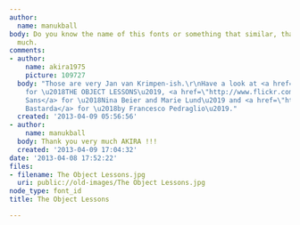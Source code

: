 ```yaml
---
author:
  name: manukball
body: Do you know the name of this fonts or something that similar, thank you very
  much.
comments:
- author:
    name: akira1975
    picture: 109727
  body: "Those are very Jan van Krimpen-ish.\r\nHave a look at <a href=\"http://www.dutchtypelibrary.nl/Romulus_rdrct.html\">Romulus</a>
    for \u2018THE OBJECT LESSONS\u2019, <a href=\"http://www.flickr.com/photos/20994543@N04/4565103124/in/set-72157623960702602/\">Romulus
    Sans</a> for \u2018Nina Beier and Marie Lund\u2019 and <a href=\"http://www.flickr.com/photos/20994543@N04/4564472427/sizes/l/in/photostream/\">Cancelleresca
    Bastarda</a> for \u2018by Francesco Pedraglio\u2019."
  created: '2013-04-09 05:56:56'
- author:
    name: manukball
  body: Thank you very much AKIRA !!!
  created: '2013-04-09 17:04:32'
date: '2013-04-08 17:52:22'
files:
- filename: The Object Lessons.jpg
  uri: public://old-images/The Object Lessons.jpg
node_type: font_id
title: The Object Lessons

---
```


